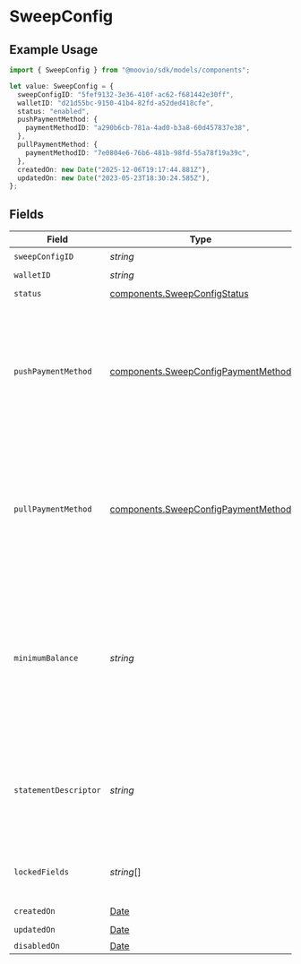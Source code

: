 # SweepConfig

## Example Usage

```typescript
import { SweepConfig } from "@moovio/sdk/models/components";

let value: SweepConfig = {
  sweepConfigID: "5fef9132-3e36-410f-ac62-f681442e30ff",
  walletID: "d21d55bc-9150-41b4-82fd-a52ded418cfe",
  status: "enabled",
  pushPaymentMethod: {
    paymentMethodID: "a290b6cb-781a-4ad0-b3a8-60d457837e38",
  },
  pullPaymentMethod: {
    paymentMethodID: "7e0804e6-76b6-481b-98fd-55a78f19a39c",
  },
  createdOn: new Date("2025-12-06T19:17:44.881Z"),
  updatedOn: new Date("2023-05-23T18:30:24.585Z"),
};
```

## Fields

| Field                                                                                                                                                                                                                                                        | Type                                                                                                                                                                                                                                                         | Required                                                                                                                                                                                                                                                     | Description                                                                                                                                                                                                                                                  |
| ------------------------------------------------------------------------------------------------------------------------------------------------------------------------------------------------------------------------------------------------------------ | ------------------------------------------------------------------------------------------------------------------------------------------------------------------------------------------------------------------------------------------------------------ | ------------------------------------------------------------------------------------------------------------------------------------------------------------------------------------------------------------------------------------------------------------ | ------------------------------------------------------------------------------------------------------------------------------------------------------------------------------------------------------------------------------------------------------------ |
| `sweepConfigID`                                                                                                                                                                                                                                              | *string*                                                                                                                                                                                                                                                     | :heavy_check_mark:                                                                                                                                                                                                                                           | N/A                                                                                                                                                                                                                                                          |
| `walletID`                                                                                                                                                                                                                                                   | *string*                                                                                                                                                                                                                                                     | :heavy_check_mark:                                                                                                                                                                                                                                           | N/A                                                                                                                                                                                                                                                          |
| `status`                                                                                                                                                                                                                                                     | [components.SweepConfigStatus](../../models/components/sweepconfigstatus.md)                                                                                                                                                                                 | :heavy_check_mark:                                                                                                                                                                                                                                           | N/A                                                                                                                                                                                                                                                          |
| `pushPaymentMethod`                                                                                                                                                                                                                                          | [components.SweepConfigPaymentMethod](../../models/components/sweepconfigpaymentmethod.md)                                                                                                                                                                   | :heavy_check_mark:                                                                                                                                                                                                                                           | The payment method used to push or pull funds to a bank account.<br/>The push payment method can only be ach-credit-standard or ach-credit-same-day. The pull payment method can only be ach-debit-fund.                                                     |
| `pullPaymentMethod`                                                                                                                                                                                                                                          | [components.SweepConfigPaymentMethod](../../models/components/sweepconfigpaymentmethod.md)                                                                                                                                                                   | :heavy_check_mark:                                                                                                                                                                                                                                           | The payment method used to push or pull funds to a bank account.<br/>The push payment method can only be ach-credit-standard or ach-credit-same-day. The pull payment method can only be ach-debit-fund.                                                     |
| `minimumBalance`                                                                                                                                                                                                                                             | *string*                                                                                                                                                                                                                                                     | :heavy_minus_sign:                                                                                                                                                                                                                                           | An optional field to specify an amount to maintain in the wallet. This is a decimal-formatted numerical string that represents up to 2 decimal place precision. In USD for example, 12.34 is $12.34 and 0.99 is $0.99. If not supplied, the default is 0.00. |
| `statementDescriptor`                                                                                                                                                                                                                                        | *string*                                                                                                                                                                                                                                                     | :heavy_minus_sign:                                                                                                                                                                                                                                           | The text that appears on the banking statement. The default descriptor is a 10 character ID if an override is not set in the sweep configs statementDescriptor.                                                                                              |
| `lockedFields`                                                                                                                                                                                                                                               | *string*[]                                                                                                                                                                                                                                                   | :heavy_minus_sign:                                                                                                                                                                                                                                           | An array of fields that are locked. To request updates, please contact Moov support.                                                                                                                                                                         |
| `createdOn`                                                                                                                                                                                                                                                  | [Date](https://developer.mozilla.org/en-US/docs/Web/JavaScript/Reference/Global_Objects/Date)                                                                                                                                                                | :heavy_check_mark:                                                                                                                                                                                                                                           | N/A                                                                                                                                                                                                                                                          |
| `updatedOn`                                                                                                                                                                                                                                                  | [Date](https://developer.mozilla.org/en-US/docs/Web/JavaScript/Reference/Global_Objects/Date)                                                                                                                                                                | :heavy_check_mark:                                                                                                                                                                                                                                           | N/A                                                                                                                                                                                                                                                          |
| `disabledOn`                                                                                                                                                                                                                                                 | [Date](https://developer.mozilla.org/en-US/docs/Web/JavaScript/Reference/Global_Objects/Date)                                                                                                                                                                | :heavy_minus_sign:                                                                                                                                                                                                                                           | N/A                                                                                                                                                                                                                                                          |